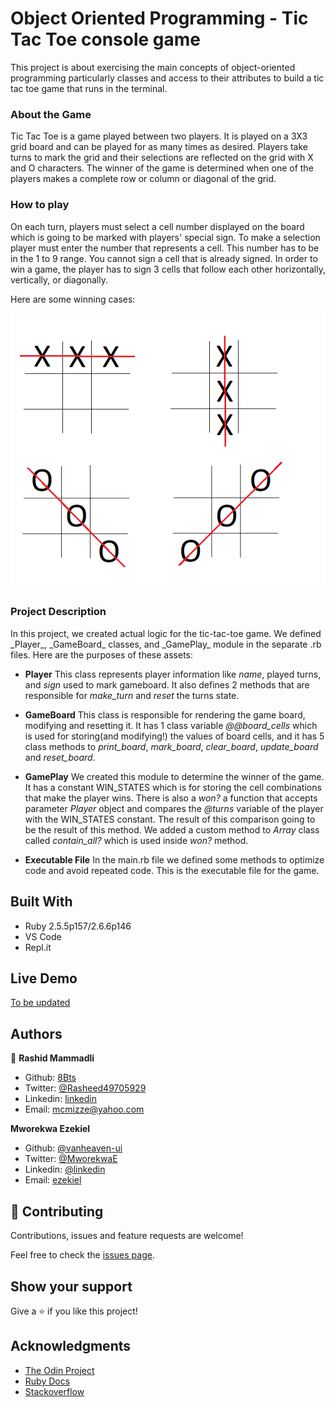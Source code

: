 # Object Oriented Programming - Tic Tac Toe console game

This project is about exercising the main concepts of object-oriented programming particularly classes and access to their attributes to build a tic tac toe game that runs in the terminal.

<h3>About the Game</h3>
<p>Tic Tac Toe is a game played between two players. It is played on a 3X3 grid board and can be played for as many times as desired. 
Players take turns to mark the grid and their selections are reflected on the grid with X and O characters. The winner of the game is determined when one of the players makes a complete row or column or diagonal of the grid. </p>

<h3>How to play</h3>
On each turn, players must select a cell number displayed on the board which is going to be marked with players' special sign. To make a selection player must enter the number that represents a cell. This number has to be in the 1 to 9 range. You cannot sign a cell that is already signed. In order to win a game, the player has to sign 3 cells that follow each other horizontally, vertically, or diagonally.

Here are some winning cases:

![screenshot](https://github.com/8Bts/tic-tac-toe/blob/readme_game_instructions/TICTACTOE.png)

<h3>Project Description</h3>
In this project, we created actual logic for the tic-tac-toe game. We defined _Player_, _GameBoard_ classes, and _GamePlay_ module in the separate .rb files. Here are the purposes of these assets:

- **Player**
 This class represents player information like _name_, played turns, and _sign_ used to mark gameboard. It also defines 2 methods that are responsible for _make_turn_ and _reset_ the turns state.

- **GameBoard**
This class is responsible for rendering the game board, modifying and resetting it. It has 1 class variable _@@board_cells_ which is used for storing(and modifying!) the values of board cells, and it has 5 class methods to _print_board_, _mark_board_, _clear_board_, _update_board_ and _reset_board_.

- **GamePlay**
We created this module to determine the winner of the game. It has a constant WIN_STATES which is for storing the cell combinations that make the player wins. There is also a _won?_ a function that accepts parameter _Player_ object and compares the _@turns_ variable of the player with the WIN_STATES constant. The result of this comparison going to be the result of this method. We added a custom method to _Array_ class called _contain_all?_ which is used inside _won?_ method.

- **Executable File**
In the main.rb file we defined some methods to optimize code and avoid repeated code. This is the executable file for the game.

## Built With

- Ruby 2.5.5p157/2.6.6p146
- VS Code
- Repl.it

## Live Demo

<a href="#" target="_blank">To be updated</a>

## Authors

👤 **Rashid Mammadli**

- Github: [8Bts](https://github.com/8Bts)
- Twitter: [@Rasheed49705929](https://twitter.com/Rasheed49705929)
- Linkedin: [linkedin](https://www.linkedin.com/in/mcmizze-price-238a70135/)
- Email: mcmizze@yahoo.com

**Mworekwa Ezekiel**

- Github: [@vanheaven-ui](https://github.com/vanheaven-ui)
- Twitter: [@MworekwaE](https://twitter.com/MworekwE)
- Linkedin: [@linkedin](https://www.linkedin.com/in/vanheaven/)
- Email: [ezekiel](mailto:vanheaven6@gmail.com)

## 🤝 Contributing

Contributions, issues and feature requests are welcome!

Feel free to check the <a href="https://github.com/8Bts/tic-tac-toe/issues" target="_blank">issues page</a>.

## Show your support

Give a ⭐️ if you like this project!

## Acknowledgments
 
- <a href="https://www.theodinproject.com/" target="_blank">The Odin Project</a>
- <a href="https://ruby-doc.org/core-2.6.1/Enumerable.html#method-i-all-3F" target="_blank">Ruby Docs</a>
- <a href="https://www.stackoverflow.com/" target="_blank">Stackoverflow</a>

